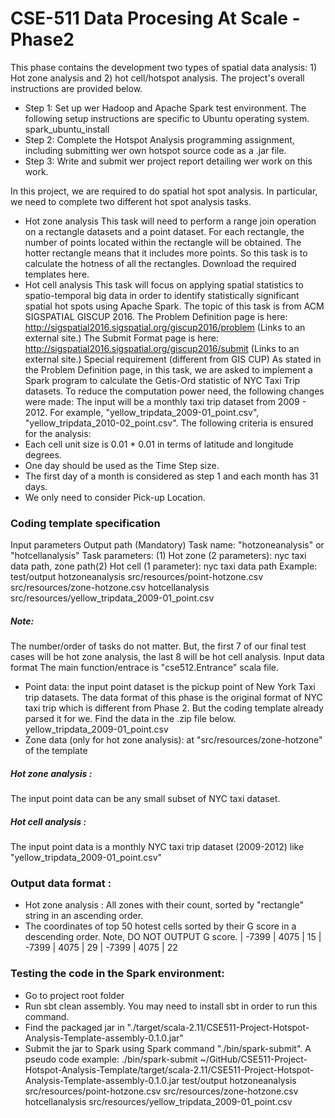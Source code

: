 # CSE-511 Data Procesing At Scale -  Phase2
This phase contains the development two types of spatial data analysis: 1) Hot zone analysis and 2) hot cell/hotspot analysis.
The project's overall instructions are provided below.
* Step 1: Set up wer Hadoop and Apache Spark test environment. The following setup instructions are specific to Ubuntu operating system.
spark_ubuntu_install
* Step 2: Complete the Hotspot Analysis programming assignment, including submitting wer own hotspot source code as a .jar file. 
* Step 3: Write and submit wer project report detailing wer work on this work.

In this project, we are required to do spatial hot spot analysis. In particular, we need to complete two different hot spot analysis tasks.
* Hot zone analysis
This task will need to perform a range join operation on a rectangle datasets and a point dataset. For each rectangle, the number of points located within the rectangle will be obtained. The hotter rectangle means that it includes more points. So this task is to calculate the hotness of all the rectangles.
Download the required templates here.
* Hot cell analysis
This task will focus on applying spatial statistics to spatio-temporal big data in order to identify statistically significant spatial hot spots using Apache Spark. The topic of this task is from ACM SIGSPATIAL GISCUP 2016.
The Problem Definition page is here: http://sigspatial2016.sigspatial.org/giscup2016/problem (Links to an external site.)
The Submit Format page is here: http://sigspatial2016.sigspatial.org/giscup2016/submit (Links to an external site.)
Special requirement (different from GIS CUP)
As stated in the Problem Definition page, in this task, we are asked to implement a Spark program to calculate the Getis-Ord statistic of NYC Taxi Trip datasets.
To reduce the computation power need, the following changes were made:
The input will be a monthly taxi trip dataset from 2009 - 2012. For example, "yellow_tripdata_2009-01_point.csv", "yellow_tripdata_2010-02_point.csv".
The following criteria is ensured for the analysis:
* Each cell unit size is 0.01 * 0.01 in terms of latitude and longitude degrees.
* One day should be used as the Time Step size. 
* The first day of a month is considered as step 1 and each month has 31 days.
* We only need to consider Pick-up Location.

### Coding template specification
Input parameters
Output path (Mandatory)
Task name: "hotzoneanalysis" or "hotcellanalysis"
Task parameters: (1) Hot zone (2 parameters): nyc taxi data path, zone path(2) Hot cell (1 parameter): nyc taxi data path
Example:
test/output hotzoneanalysis src/resources/point-hotzone.csv src/resources/zone-hotzone.csv hotcellanalysis src/resources/yellow_tripdata_2009-01_point.csv
##### Note:
The number/order of tasks do not matter.
But, the first 7 of our final test cases will be hot zone analysis, the last 8 will be hot cell analysis.
Input data format
The main function/entrace is "cse512.Entrance" scala file.
* Point data: the input point dataset is the pickup point of New York Taxi trip datasets. The data format of this phase is the original format of NYC taxi trip which is different from Phase 2. But the coding template already parsed it for we. Find the data in the .zip file below.
yellow_tripdata_2009-01_point.csv
* Zone data (only for hot zone analysis): at "src/resources/zone-hotzone" of the template
##### Hot zone analysis :
The input point data can be any small subset of NYC taxi dataset.
##### Hot cell analysis :
The input point data is a monthly NYC taxi trip dataset (2009-2012) like "yellow_tripdata_2009-01_point.csv"
### Output data format :
* Hot zone analysis : All zones with their count, sorted by "rectangle" string in an ascending order.
* The coordinates of top 50 hotest cells sorted by their G score in a descending order. Note, DO NOT OUTPUT G score.
| -7399 | 4075 | 15
| -7399 | 4075 | 29
| -7399 | 4075 | 22
### Testing the code in the Spark environment:
* Go to project root folder
* Run sbt clean assembly. You may need to install sbt in order to run this command.
* Find the packaged jar in "./target/scala-2.11/CSE511-Project-Hotspot-Analysis-Template-assembly-0.1.0.jar"
* Submit the jar to Spark using Spark command "./bin/spark-submit". A pseudo code example: ./bin/spark-submit
 ~/GitHub/CSE511-Project-Hotspot-Analysis-Template/target/scala-2.11/CSE511-Project-Hotspot-Analysis-Template-assembly-0.1.0.jar 
test/output hotzoneanalysis src/resources/point-hotzone.csv src/resources/zone-hotzone.csv hotcellanalysis src/resources/yellow_tripdata_2009-01_point.csv


